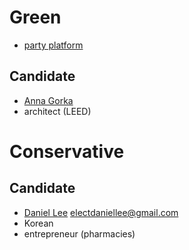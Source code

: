 Green
=====
- [party platform](https://www.greenparty.ca/en/platform/international-relations-and-defense)

Candidate
---------
- [Anna Gorka](http://www.willowdalegreenparty.ca/15902.html)
- architect (LEED)

Conservative
============

Candidate
---------
- [Daniel Lee](https://electdaniel.ca/) electdaniellee@gmail.com
- Korean
- entrepreneur (pharmacies)
